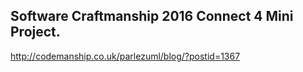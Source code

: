 ## Software Craftmanship 2016 Connect 4 Mini Project.

http://codemanship.co.uk/parlezuml/blog/?postid=1367
